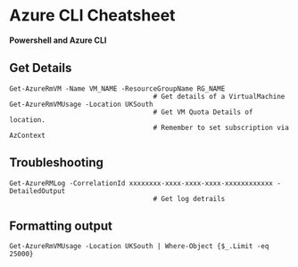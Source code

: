 # Azure CLI Cheatsheet
**Powershell and Azure CLI**

## Get Details
```
Get-AzureRmVM -Name VM_NAME -ResourceGroupName RG_NAME
                                    # Get details of a VirtualMachine           
Get-AzureRmVMUsage -Location UKSouth                                    
                                    # Get VM Quota Details of location. 
                                    # Remember to set subscription via AzContext
```

## Troubleshooting
```
Get-AzureRMLog -CorrelationId xxxxxxxx-xxxx-xxxx-xxxx-xxxxxxxxxxxx -DetailedOutput
                                    # Get log detrails
```

## Formatting output
```
Get-AzureRmVMUsage -Location UKSouth | Where-Object {$_.Limit -eq 25000}

```
